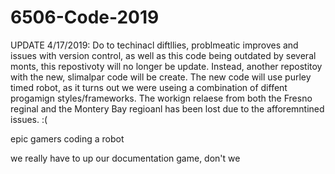# 6506-Code-2019
UPDATE 4/17/2019:  Do to techinacl diftllies, problmeatic improves and issues with version control, as well as this code being outdated by several monts, this repostivoty will no longer be update.  Instead, another repostitoy with the new, slimalpar code will be create.  The new code will use purley timed robot, as it turns out we were useing a combination of diffent progamign styles/frameworks.  The workign relaese from both the Fresno reginal and the Montery Bay regioanl has been lost due to the afforemntined issues.  :(

epic gamers coding a robot

we really have to up our documentation game, don't we
